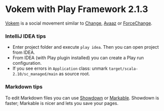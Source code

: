 Vokem with Play Framework 2.1.3
===============================

[Vokem] is a social movement similar to [Change], [Avaaz] or [ForceChange].

  [Vokem]: http://vokem.org
  [Change]: http://change.org
  [Avaaz]: http://avaaz.org
  [ForceChange]: http://forcechange.com

### IntelliJ IDEA tips

- Enter project folder and execute `play idea`. Then you can open project from IDEA.
- From IDEA (with Play plugin installed) you can create a Play run configuration.
- If you see errors in `Application` class: unmark `target/scala-2.10/sc_managed/main` as source root.

### Markdown tips

To edit Markdown files you can use [Showdown] or [Markable].
Showdown is faster; Markable is nicer and lets you save your pages.

  [Showdown]: http://softwaremaniacs.org/playground/showdown-highlight
  [Markable]: http://markable.in
